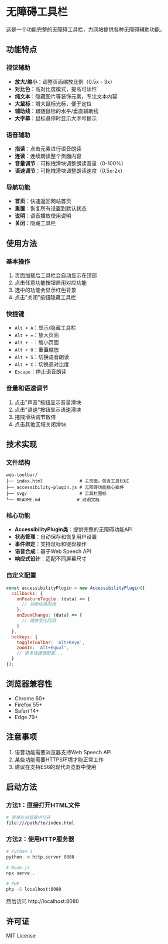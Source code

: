 # 无障碍工具栏

这是一个功能完整的无障碍工具栏，为网站提供各种无障碍辅助功能。

## 功能特点

### 视觉辅助
- **放大/缩小**：调整页面缩放比例（0.5x - 3x）
- **对比色**：高对比度模式，提高可读性
- **纯文本**：隐藏图片等装饰元素，专注文本内容
- **大鼠标**：增大鼠标光标，便于定位
- **辅助线**：跟随鼠标的水平/垂直辅助线
- **大字幕**：鼠标悬停时显示大字号提示

### 语音辅助
- **指读**：点击元素进行语音朗读
- **连读**：连续朗读整个页面内容
- **音量调节**：可拖拽滑块调整朗读音量（0-100%）
- **语速调节**：可拖拽滑块调整朗读速度（0.5x-2x）

### 导航功能
- **首页**：快速返回网站首页
- **重置**：恢复所有设置到默认状态
- **说明**：语音播放使用说明
- **关闭**：隐藏工具栏

## 使用方法

### 基本操作
1. 页面加载后工具栏会自动显示在顶部
2. 点击任意功能按钮启用对应功能
3. 选中的功能会显示红色背景
4. 点击"关闭"按钮隐藏工具栏

### 快捷键
- `Alt + A`：显示/隐藏工具栏
- `Alt + =`：放大页面
- `Alt + -`：缩小页面
- `Alt + 0`：重置缩放
- `Alt + S`：切换语音朗读
- `Alt + C`：切换高对比度
- `Escape`：停止语音朗读

### 音量和语速调节
1. 点击"声音"按钮显示音量滑块
2. 点击"语速"按钮显示语速滑块
3. 拖拽滑块调节数值
4. 点击其他区域关闭滑块

## 技术实现

### 文件结构
```
web-toolbar/
├── index.html              # 主页面，包含工具栏UI
├── accessibility-plugin.js # 无障碍功能核心插件
├── svg/                    # 工具栏图标
└── README.md              # 说明文档
```

### 核心功能
- **AccessibilityPlugin类**：提供完整的无障碍功能API
- **状态管理**：自动保存和恢复用户设置
- **事件绑定**：支持鼠标和键盘操作
- **语音合成**：基于Web Speech API
- **响应式设计**：适配不同屏幕尺寸

### 自定义配置
```javascript
const accessibilityPlugin = new AccessibilityPlugin({
  callbacks: {
    onFeatureToggle: (data) => {
      // 功能切换回调
    },
    onZoomChange: (data) => {
      // 缩放变化回调
    }
  },
  hotkeys: {
    toggleToolbar: 'Alt+KeyA',
    zoomIn: 'Alt+Equal',
    // 更多快捷键配置...
  }
});
```

## 浏览器兼容性

- Chrome 60+
- Firefox 55+
- Safari 14+
- Edge 79+

## 注意事项

1. 语音功能需要浏览器支持Web Speech API
2. 某些功能需要HTTPS环境才能正常工作
3. 建议在支持ES6的现代浏览器中使用

## 启动方法

### 方法1：直接打开HTML文件
```bash
# 直接在浏览器中打开
file:///path/to/index.html
```

### 方法2：使用HTTP服务器
```bash
# Python 3
python -m http.server 8080

# Node.js
npx serve .

# PHP
php -S localhost:8080
```

然后访问 http://localhost:8080

## 许可证

MIT License
